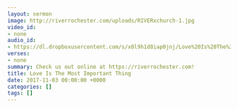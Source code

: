 ```yaml
---
layout: sermon
image: http://riverrochester.com/uploads/RIVERxchurch-1.jpg
video_id:
- none
audio_id:
- https://dl.dropboxusercontent.com/s/x0l9h1d8iap0jnj/Love%20Is%20The%20Most%20Important%20Thing.mp3?dl=0
verses:
- none
summary: Check us out online at https://riverrochester.com!
title: Love Is The Most Important Thing
date: 2017-11-03 00:00:00 +0000
categories: []
tags: []
---
```


